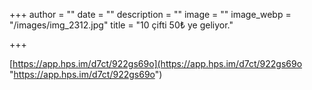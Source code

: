 +++
author = ""
date = ""
description = ""
image = ""
image_webp = "/images/img_2312.jpg"
title = "10 çifti 50₺ ye geliyor."

+++

[https://app.hps.im/d7ct/922gs69o](https://app.hps.im/d7ct/922gs69o "https://app.hps.im/d7ct/922gs69o")